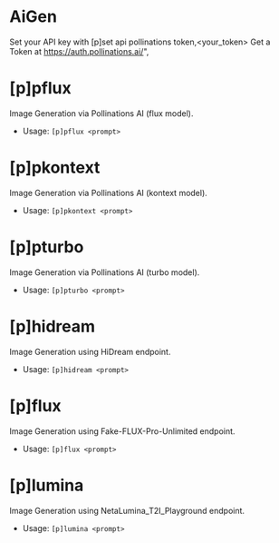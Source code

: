 # AiGen

Set your API key with [p]set api pollinations token,<your_token>
Get a Token at https://auth.pollinations.ai/",

# [p]pflux
Image Generation via Pollinations AI (flux model).<br/>
 - Usage: `[p]pflux <prompt>`
# [p]pkontext
Image Generation via Pollinations AI (kontext model).<br/>
 - Usage: `[p]pkontext <prompt>`
# [p]pturbo
Image Generation via Pollinations AI (turbo model).<br/>
 - Usage: `[p]pturbo <prompt>`
# [p]hidream
Image Generation using HiDream endpoint.<br/>
 - Usage: `[p]hidream <prompt>`
# [p]flux
Image Generation using Fake-FLUX-Pro-Unlimited endpoint.<br/>
 - Usage: `[p]flux <prompt>`
# [p]lumina
Image Generation using NetaLumina_T2I_Playground endpoint.<br/>
 - Usage: `[p]lumina <prompt>`